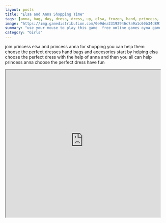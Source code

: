 ```yaml
---
layout: posts
title: "Elsa and Anna Shopping Time"
tags: [anna, bag, day, dress, dress, up, elsa, frozen, hand, princess, shopping, free, online, games, oyna, game, free, games, play, play, games]
image: "https://img.gamedistribution.com/0e9dea23192946c7a9a1c60b34d891bf.jpg"
summary: "use your mouse to play this game  free online games oyna game free games play play games"
category: "Girls"
---
```


join princess elsa and princess anna for shopping you can help them choose the perfect dresses hand bags and accesories start by helping elsa choose the perfect dress with the help of anna and then you all can help princess anna choose the perfect dress have fun

<iframe width="100%" height="480px;" src="https://flash.gamedistribution.com?game=0e9dea23192946c7a9a1c60b34d891bf"></iframe>